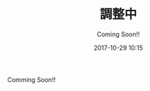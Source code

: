 ﻿---
title: [調整中]
description: "[調整中]"
date: 2017-10-29 10:15
sessionlevel: 50
author: "Coming Soon!!"
category: sessions
---
Comming Soon!!
